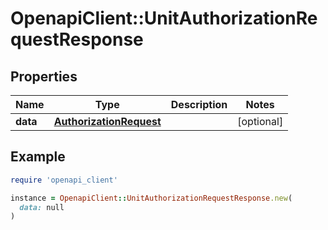 # OpenapiClient::UnitAuthorizationRequestResponse

## Properties

| Name | Type | Description | Notes |
| ---- | ---- | ----------- | ----- |
| **data** | [**AuthorizationRequest**](AuthorizationRequest.md) |  | [optional] |

## Example

```ruby
require 'openapi_client'

instance = OpenapiClient::UnitAuthorizationRequestResponse.new(
  data: null
)
```

